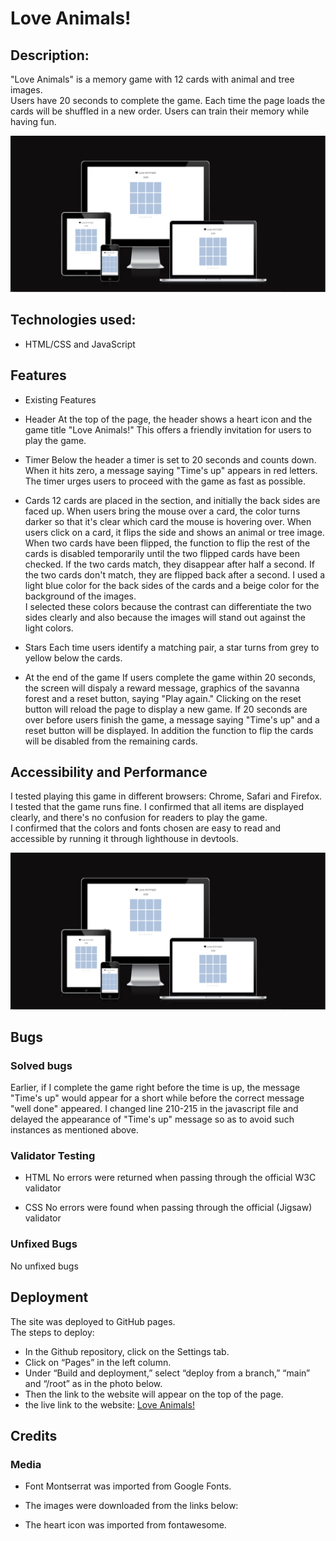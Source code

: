 # Love Animals!

## Description: 
"Love Animals" is a memory game with 12 cards with animal and tree images.  
Users have 20 seconds to complete the game. Each time the page loads 
the cards will be shuffled in a new order. Users can train their memory while having fun. 

![responsiveness](assets/images/readme/responsiveness.png)

## Technologies used: 
* HTML/CSS and JavaScript

## Features
* Existing Features
- Header 
At the top of the page, the header shows a heart icon and the game title "Love Animals!"
This offers a friendly invitation for users to play the game.

- Timer
Below the header a timer is set to 20 seconds and counts down.  
When it hits zero, a message saying "Time's up" appears in red letters.
The timer urges users to proceed with the game as fast as possible.    

- Cards
12 cards are placed in the section, and initially the back sides are faced up.
When users bring the mouse over a card, the color turns darker so that it's clear
which card the mouse is hovering over.
When users click on a card, it flips the side and shows an animal or tree image. 
When two cards have been flipped, the function to flip the rest of the cards is disabled
temporarily until the two flipped cards have been checked. 
If the two cards match, they disappear after half a second.
If the two cards don't match, they are flipped back after a second.
I used a light blue color for the back sides of the cards and a beige color for the background 
of the images.  
I selected these colors because the contrast can differentiate the two sides clearly and also because the images will stand out against the light colors.  

- Stars
Each time users identify a matching pair, a star turns from grey to yellow below the cards.

- At the end of the game
If users complete the game within 20 seconds, the screen will dispaly a reward message, 
graphics of the savanna forest and a reset button, saying "Play again."
Clicking on the reset button will reload the page to display a new game.
If 20 seconds are over before users finish the game, a message saying "Time's up" and
a reset button will be displayed. In addition the function to flip the cards will be disabled from the remaining cards.
  
## Accessibility and Performance 

I tested playing this game in different browsers: Chrome, Safari and Firefox.
I tested that the game runs fine.
I confirmed that all items are displayed clearly, and there's no confusion for readers to play the game.  
I confirmed that the colors and fonts chosen are easy to read and accessible by running it through lighthouse in devtools. 

![Lighthouse](assets/images/readme/responsiveness.png)

## Bugs 

### Solved bugs
Earlier, if I complete the game right before the time is up, the message "Time's up" would appear 
for a short while before the correct message "well done" appeared.
I changed line 210-215 in the javascript file and delayed the appearance of "Time's up" message 
so as to avoid such instances as mentioned above.  

### Validator Testing 
* HTML
No errors were returned when passing through the official W3C validator

* CSS
No errors were found when passing through the official (Jigsaw) validator

### Unfixed Bugs 
No unfixed bugs

## Deployment
The site was deployed to GitHub pages.  
The steps to deploy: 
* In the Github repository, click on the Settings tab.
* Click on “Pages” in the left column.
* Under “Build and deployment,” select “deploy from a branch,” “main” and “/root” as in the photo below.
* Then the link to the website will appear on the top of the page. 
* the live link to the website: [Love Animals!](https://rkyzk.github.io/love-animals/)

## Credits
### Media
* Font Montserrat was imported from Google Fonts.
* The images were downloaded from the links below:


* The heart icon was imported from fontawesome.